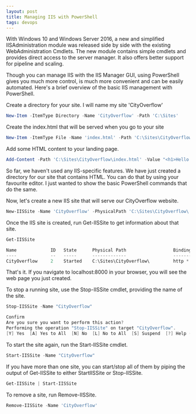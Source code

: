 ```yaml
---
layout: post
title: Managing IIS with PowerShell
tags: devops
---
```


With Windows 10 and Windows Server 2016, a new and simplified IISAdministration module was released side by side with the existing WebAdministration Cmdlets. The new module contains simple cmdlets and provides direct access to the server manager. It also offers better support for pipeline and scaling. 

Though you can manage IIS with the IIS Manager GUI, using PowerShell gives you much more control, is much more convenient and can be easily automated. Here's a brief overview of the basic IIS management with PowerShell.  

Create a directory for your site. I will name my site 'CityOverflow'

```powershell
New-Item -ItemType Directory -Name 'CityOverflow' -Path 'C:\Sites'
```

Create the index.html that will be served when you go to your site

```powershell
New-Item -ItemType File -Name 'index.html' -Path 'C:\Sites\CityOverflow'
```

Add some HTML content to your landing page. 

```powershell
Add-Content -Path 'C:\Sites\CityOverflow\index.html' -Value "<h1>Hello World</h1>"
```

So far, we haven't used any IIS-specific features. We have just created a directory for our site that contains HTML. You can do that by using your favourite editor. I just wanted to show the basic PowerShell commands that do the same. 

Now, let's create a new IIS site that will serve our CityOverflow website. 

```powershell
New-IISSite -Name 'CityOverflow' -PhysicalPath 'C:\Sites\CityOverflow\' -BindingInformation '*:8000:'
```

Once the IIS site is created, run Get-IISSite to get information about that site. 

```powershell
Get-IISSite

Name             ID   State      Physical Path                  Bindings
----             --   -----      -------------                  --------
CityOverflow     2    Started    C:\Sites\CityOverflow\         http *:8000:
```

That's it. If you navigate to localhost:8000 in your browser, you will see the web page you just created. 

To stop a running site, use the Stop-IISSite cmdlet, providing the name of the site. 

```powershell
Stop-IISSite -Name "CityOverflow"

Confirm
Are you sure you want to perform this action?
Performing the operation "Stop-IISSite" on target "CityOverflow".
[Y] Yes  [A] Yes to All  [N] No  [L] No to All  [S] Suspend  [?] Help (default is "Y"): Y
```

To start the site again, run the Start-IISSite cmdlet.

```powershell
Start-IISSite -Name "CityOverflow"
```

If you have more than one site, you can start/stop all of them by piping the output of Get-IISSite to either StartIISSite or Stop-IISSite. 

```powershell
Get-IISSite | Start-IISSite
```

To remove a site, run Remove-IISSite. 

```powershell
Remove-IISSite -Name 'CityOverflow'
```